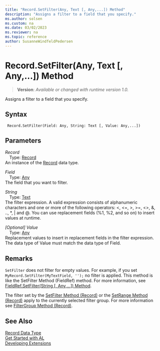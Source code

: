 ```yaml
---
title: "Record.SetFilter(Any, Text [, Any,...]) Method"
description: "Assigns a filter to a field that you specify."
ms.author: solsen
ms.custom: na
ms.date: 03/02/2023
ms.reviewer: na
ms.topic: reference
author: SusanneWindfeldPedersen
---
```

[//]: # (START>DO_NOT_EDIT)
[//]: # (IMPORTANT:Do not edit any of the content between here and the END>DO_NOT_EDIT.)
[//]: # (Any modifications should be made in the .xml files in the ModernDev repo.)
# Record.SetFilter(Any, Text [, Any,...]) Method
> **Version**: _Available or changed with runtime version 1.0._

Assigns a filter to a field that you specify.


## Syntax
```AL
 Record.SetFilter(Field: Any, String: Text [, Value: Any,...])
```
## Parameters
*Record*  
&emsp;Type: [Record](record-data-type.md)  
An instance of the [Record](record-data-type.md) data type.  

*Field*  
&emsp;Type: [Any](../any/any-data-type.md)  
The field that you want to filter.  

*String*  
&emsp;Type: [Text](../text/text-data-type.md)  
The filter expression. A valid expression consists of alphanumeric characters and one or more of the following operators: \<, \<=, \>, \>=, \<\>, &, .., *, &#124; and @. You can use replacement fields (%1, %2, and so on) to insert values at runtime.  

*[Optional] Value*  
&emsp;Type: [Any](../any/any-data-type.md)  
Replacement values to insert in replacement fields in the filter expression. The data type of Value must match the data type of Field.  



[//]: # (IMPORTANT: END>DO_NOT_EDIT)

## Remarks

`SetFilter` does not filter for empty values. For example, if you set `MyRecord.SetFilter(MyTextField, '');` no filter is applied.
This method is like the SetFilter Method (FieldRef) method. For more information, see [FieldRef.SetFilter(String [, Any,...]) Method](../fieldref/fieldref-setfilter-method.md).
  
The filter set by the [SetFilter Method (Record)](record-setfilter-method.md) or the [SetRange Method (Record)](record-setrange-method.md) apply to the currently selected filter group. For more information see [FilterGroup Method (Record)](record-filtergroup-method.md).

## See Also

[Record Data Type](record-data-type.md)  
[Get Started with AL](../../devenv-get-started.md)  
[Developing Extensions](../../devenv-dev-overview.md)
